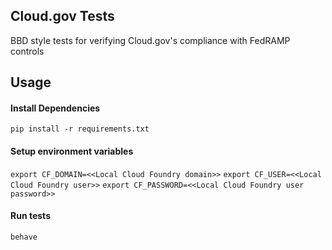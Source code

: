 ## Cloud.gov Tests
BBD style tests for verifying Cloud.gov's compliance with FedRAMP controls

## Usage

#### Install Dependencies  
`pip install -r requirements.txt`

#### Setup environment variables
`export CF_DOMAIN=<<Local Cloud Foundry domain>>`
`export CF_USER=<<Local Cloud Foundry user>>`
`export CF_PASSWORD=<<Local Cloud Foundry user password>>`

#### Run tests
`behave`
